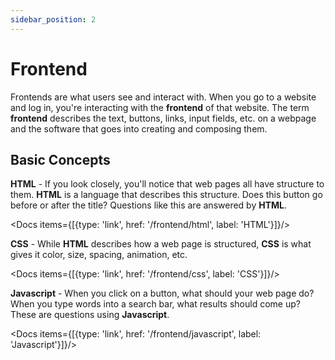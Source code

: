 ```yaml
---
sidebar_position: 2
---
```


# Frontend

Frontends are what users see and interact with. When you go to a website and log in, you're interacting with the **frontend** of that website. The term **frontend** describes the text, buttons, links, input fields, etc. on a webpage and the software that goes into creating and composing them.

## Basic Concepts

**HTML** - If you look closely, you'll notice that web pages all have structure to them. **HTML** is a language that describes this structure. Does this button go before or after the title? Questions like this are answered by **HTML**.

<Docs items={[{type: 'link', href: '/frontend/html', label: 'HTML'}]}/>

**CSS** - While **HTML** describes how a web page is structured, **CSS** is what gives it color, size, spacing, animation, etc.

<Docs items={[{type: 'link', href: '/frontend/css', label: 'CSS'}]}/>

**Javascript** - When you click on a button, what should your web page do? When you type words into a search bar, what results should come up? These are questions using **Javascript**.

<Docs items={[{type: 'link', href: '/frontend/javascript', label: 'Javascript'}]}/>
